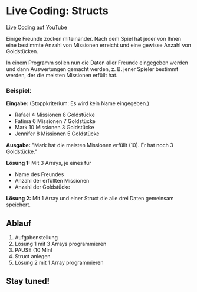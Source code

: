 # Live Coding: Structs #

<a href="https://www.youtube.com/watch?v=hjysDpFuA1g" target="_blank">Live Coding auf YouTube</a>

Einige Freunde zocken miteinander. Nach dem Spiel hat jeder von Ihnen eine bestimmte Anzahl von Missionen erreicht und eine gewisse Anzahl von Goldstücken.

In einem Programm sollen nun die Daten aller Freunde eingegeben werden und dann Auswertungen gemacht werden, z. B. jener Spieler bestimmt werden, der die meisten Missionen erfüllt hat.

### Beispiel: ###
**Eingabe:** (Stoppkriterium: Es wird kein Name eingegeben.)
* Rafael 4 Missionen 8 Goldstücke
* Fatima 6 Missionen 7 Goldstücke
* Mark 10 Missionen 3 Goldstücke
* Jennifer 8 Missionen 5 Goldstücke

**Ausgabe:**
"Mark hat die meisten Missionen erfüllt (10). Er hat noch 3 Goldstücke."

**Lösung 1:** Mit 3 Arrays, je eines für 
- Name des Freundes
- Anzahl der erfüllten Missionen
- Anzahl der Goldstücke

**Lösung 2:** Mit 1 Array und einer Struct die alle drei Daten gemeinsam speichert.

## Ablauf ##
<ol>
<li>Aufgabenstellung</li>
<li>Lösung 1 mit 3 Arrays programmieren</li>
<li>PAUSE (10 Min)</li>
<li>Struct anlegen</li>
<li>Lösung 2 mit 1 Array programmieren</li>
</ol> 

## Stay tuned! ##